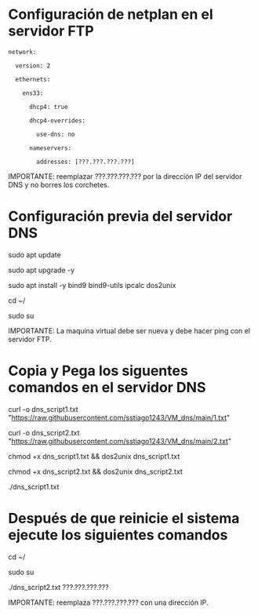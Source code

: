 # Configuración de netplan en el servidor FTP

    network:
        
      version: 2
          
      ethernets:
          
        ens33:
            
          dhcp4: true
              
          dhcp4-overrides:
              
            use-dns: no
                
          nameservers:
              
            addresses: [???.???.???.???]

IMPORTANTE: reemplazar ???.???.???.??? por la dirección IP del servidor DNS y no borres los corchetes.

# Configuración previa del servidor DNS

sudo apt update

sudo apt upgrade -y

sudo apt install -y bind9 bind9-utils ipcalc dos2unix

cd ~/

sudo su

IMPORTANTE: La maquina virtual debe ser nueva y debe hacer ping con el servidor FTP.

# Copia y Pega los siguentes comandos en el servidor DNS

curl -o dns_script1.txt "https://raw.githubusercontent.com/sstiago1243/VM_dns/main/1.txt"

curl -o dns_script2.txt "https://raw.githubusercontent.com/sstiago1243/VM_dns/main/2.txt"

chmod +x dns_script1.txt && dos2unix dns_script1.txt

chmod +x dns_script2.txt && dos2unix dns_script2.txt

./dns_script1.txt


# Después de que reinicie el sistema ejecute los siguientes comandos

cd ~/

sudo su

./dns_script2.txt ???.???.???.???

IMPORTANTE: reemplaza ???.???.???.??? con una dirección IP.
